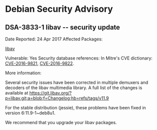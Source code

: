 
Debian Security Advisory
========================


DSA-3833-1 libav -- security update
-----------------------------------



Date Reported:
24 Apr 2017
Affected Packages:

[libav](https://packages.debian.org/src:libav)

Vulnerable:
Yes
Security database references:
In Mitre's CVE dictionary: [CVE-2016-9821](https://security-tracker.debian.org/tracker/CVE-2016-9821), [CVE-2016-9822](https://security-tracker.debian.org/tracker/CVE-2016-9822).  

More information:

Several security issues have been corrected in multiple demuxers and
decoders of the libav multimedia library. A full list of the changes is
available at <https://git.libav.org/?p=libav.git;a=blob;f=Changelog;hb=refs/tags/v11.9>


For the stable distribution (jessie), these problems have been fixed in
version 6:11.9-1~deb8u1.


We recommend that you upgrade your libav packages.





